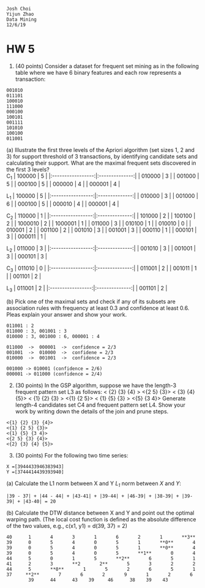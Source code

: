 ```
Josh Choi
Yijun Zhao
Data Mining
12/6/19
```

# HW 5
1. (40 points) Consider a dataset for frequent set mining as in the following table where we have 6 binary features and each row represents a transaction:
```
001010 
011101 
100010 
111000 
000100 
100101 
001111 
101010 
100100
011001
```
(a) Illustrate the first three levels of the Apriori algorithm (set sizes 1, 2 and 3) for support threshold of 3 transactions, by identifying candidate sets and calculating their support. What are the maximal frequent sets discovered in the first 3 levels?</br>
C<sub>1</sub>
|       100000      |       5        |
|:-----------------:|:--------------:|
|       010000      |       3        |
|       001000      |       5        |
|       000100      |       5        |
|       000000      |       4        |
|       000001      |       4        |

L<sub>1</sub>
|       100000      |       5        |
|:-----------------:|:--------------:|
|       010000      |       3        |
|       001000      |       6        |
|       000100      |       5        |
|       000010      |       4        |
|       000001      |       4        |



C<sub>2</sub>
|       110000      |        1       |
|:-----------------:|:--------------:|
|       101000      |        2       |
|       100100      |        2       |
|       1000010     |        2       |
|       1000001     |        1       |
|       011000      |        3       |
|       010100      |        1       |
|       010010      |        0       |
|       010001      |        2       |
|       001100      |        2       |
|       001010      |        3       |
|       001001      |        3       |
|       000110      |        1       |
|       000101      |        3       |
|       000011      |        1       |

L<sub>2</sub>
|       011000      |       3        |
|:-----------------:|:--------------:|
|       001010      |       3        |
|       001001      |       3        |
|       000101      |       3        |



C<sub>3</sub>
|       011010      |       0        |
|:-----------------:|:--------------:|
|       011001      |       2        |
|       001011      |       1        |
|       001101      |       2        |

L<sub>3</sub>
|       011001      |       2        |
|:-----------------:|:--------------:|
|       001101      |       2        |


(b) Pick one of the maximal sets and check if any of its subsets are association rules with frequency at least 0.3 and confidence at least 0.6. Pleas explain your answer and show your work.
```
011001 : 2
011000 : 3, 001001 : 3
010000 : 3, 001000 : 6, 000001 : 4

011000  ->  000001  ->  confidence = 2/3  
001001  ->  010000  ->  confidene = 2/3
010000  ->  001001  ->  confidence = 2/3

001000 -> 010001 (confidence = 2/6)
000001 -> 011000 (confidence = 2/4)
```

2. (30 points) In the GSP algorithm, suppose we have the length-3 frequent pattern set L3 as follows:
< {2} {3} {4} >
<{2 5} {3}>
< {3} {4} {5}> 
< {1} {2} {3} >
<{1} {2 5}>
< {1} {5} {3} >
<{5} {3 4}>
Generate length-4 candidates set C4 and frequent pattern set L4. Show your work by writing down the details of the join and prune steps.
```
<{1} {2} {3} {4}>
<{1} {2 5} {3}>
<{1} {5} {3 4}>
<{2 5} {3} {4}>
<{2} {3} {4} {5}>
```

3. (30 points) For the following two time series:
```
X =[3944433946383943]
Y =[3744414439393940]
```
(a) Calculate the L1 norm between X and Y
_L<sub>1</sub>_ norm between _X_ and _Y_:
```
|39 - 37| + |44 - 44| + |43-41| + |39-44| + |46-39| + |38-39| + |39-39| + |43-40| = 20
```
(b) Calculate the DTW distance between X and Y and point out the optimal warping path. (The local cost function is defined as the absolute difference of the two values, e.g., c(x1, y1) = d(39, 37) = 2)
```
40      1       4       3       1       6       2       1       **3**
39      0       5       4       0       5       1       **0**       4
39      0       5       4       0       5       1       **0**       4
39      0       5       4       0       5       **1**       0       4
44      5       0       1       5       **2**       6       5       1
41      2       3       **2       2**       5       3       2       2
44      5       **0**       1       5       2       6       5       1
37     **2**       7       6       2       9       1       2       6
        39      44      43    39     46      38    39    43

```

